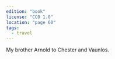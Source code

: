 ```yaml
---
edition: "book"
license: "CC0 1.0"
location: "page 60"
tags:
  - travel
---
```

My brother Arnold to Chester and Vaunlos.
